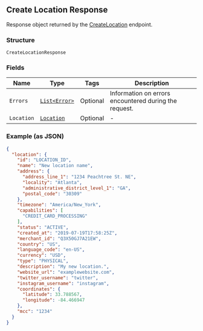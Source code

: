 ## Create Location Response

Response object returned by the [CreateLocation](#endpoint-createlocation) endpoint.

### Structure

`CreateLocationResponse`

### Fields

| Name | Type | Tags | Description |
|  --- | --- | --- | --- |
| `Errors` | [`List<Error>`](/doc/models/error.md) | Optional | Information on errors encountered during the request. |
| `Location` | [`Location`](/doc/models/location.md) | Optional | - |

### Example (as JSON)

```json
{
  "location": {
    "id": "LOCATION_ID",
    "name": "New location name",
    "address": {
      "address_line_1": "1234 Peachtree St. NE",
      "locality": "Atlanta",
      "administrative_district_level_1": "GA",
      "postal_code": "30309"
    },
    "timezone": "America/New_York",
    "capabilities": [
      "CREDIT_CARD_PROCESSING"
    ],
    "status": "ACTIVE",
    "created_at": "2019-07-19T17:58:25Z",
    "merchant_id": "Q3X50GJ7A21EW",
    "country": "US",
    "language_code": "en-US",
    "currency": "USD",
    "type": "PHYSICAL",
    "description": "My new location.",
    "website_url": "examplewebsite.com",
    "twitter_username": "twitter",
    "instagram_username": "instagram",
    "coordinates": {
      "latitude": 33.788567,
      "longitude": -84.466947
    },
    "mcc": "1234"
  }
}
```

